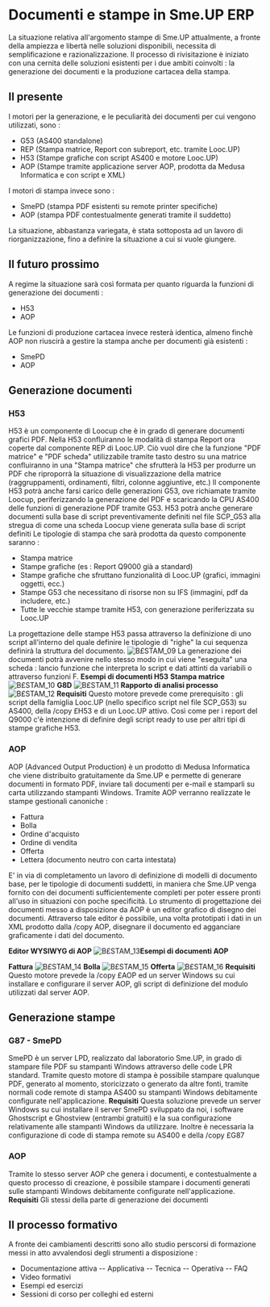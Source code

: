 # Documenti e stampe in Sme.UP ERP
La situazione relativa all'argomento stampe di Sme.UP attualmente, a fronte della ampiezza e libertà nelle soluzioni disponibili, necessita di semplificazione e razionalizzazione.
Il processo di rivisitazione è iniziato con una cernita delle soluzioni esistenti per i due ambiti coinvolti :  la generazione dei documenti e la produzione cartacea della stampa.
## Il presente
I motori per la generazione, e le peculiarità dei documenti per cui vengono utilizzati, sono : 

- G53 (AS400 standalone)
- REP (Stampa matrice, Report con subreport, etc. tramite Looc.UP)
- H53 (Stampe grafiche con script AS400 e motore Looc.UP)
- AOP (Stampe tramite applicazione server AOP, prodotta da Medusa Informatica e con script e XML)

I motori di stampa invece sono : 

- SmePD (stampa PDF esistenti su remote printer specifiche)
- AOP (stampa PDF contestualmente generati tramite il suddetto)

La situazione, abbastanza variegata, è stata sottoposta ad un lavoro di riorganizzazione, fino a definire la situazione a cui si vuole giungere.
## Il futuro prossimo
A regime la situazione sarà così formata per quanto riguarda la funzioni di generazione dei documenti : 

- H53
- AOP

Le funzioni di produzione cartacea invece resterà identica, almeno finchè AOP non riuscirà a gestire la stampa anche per documenti già esistenti : 

- SmePD
- AOP


## Generazione documenti
### H53
H53 è un componente di  Loocup che è in grado di generare documenti grafici PDF.
Nella H53 confluiranno le modalità di stampa Report ora coperte dal componente REP di Looc.UP. Ciò vuol dire che la funzione "PDF matrice" e "PDF scheda" utilizzabile tramite tasto destro su una matrice confluiranno in una "Stampa matrice" che sfrutterà la H53 per produrre un PDF che riproporrà la situazione di visualizzazione della matrice (raggruppamenti, ordinamenti, filtri, colonne aggiuntive, etc.)
Il componente H53 potrà anche farsi carico delle generazioni G53, ove richiamate tramite Loocup, periferizzando la generazione del PDF e scaricando la CPU AS400 delle funzioni di generazione PDF tramite G53.
H53 potrà anche generare documenti sulla base di script preventivamente definiti nel file SCP_G53 alla stregua di come una scheda Loocup viene generata sulla base di script definiti
Le tipologie di stampa che sarà prodotta da questo componente saranno : 

- Stampa matrice
- Stampe grafiche (es :  Report Q9000 già a standard)
- Stampe grafiche che sfruttano funzionalità di Looc.UP (grafici, immagini oggetti, ecc.)
- Stampe G53 che necessitano di risorse non su IFS (immagini, pdf da includere, etc.)
- Tutte le vecchie stampe tramite H53, con generazione periferizzata su Looc.UP

La progettazione delle stampe H53 passa attraverso la definizione di uno script all'interno del quale definire le tipologie di "righe" la cui sequenza definirà la struttura del documento.
![B£STAM_09](http://localhost:3000/immagini/MBDOC_VIS-B£STAM_01/BXSTAM_09.png)
La generazione dei documenti potrà avvenire nello stesso modo in cui viene "eseguita" una scheda :  lancio funzione che interpreta lo script e dati attinti da variabili o attraverso funzioni F.
**Esempi di documenti H53**
__Stampa matrice__
![B£STAM_10](http://localhost:3000/immagini/MBDOC_VIS-B£STAM_01/BXSTAM_10.png)
__G8D__
![B£STAM_11](http://localhost:3000/immagini/MBDOC_VIS-B£STAM_01/BXSTAM_11.png)
__Rapporto di analisi processo__
![B£STAM_12](http://localhost:3000/immagini/MBDOC_VIS-B£STAM_01/BXSTAM_12.png)
**Requisiti**
Questo motore prevede come prerequisito :  gli script della famiglia Looc.UP (nello specifico script nel file SCP_G53) su AS400, della /copy £H53 e di un Looc.UP attivo.
Così come per i report del Q9000 c'è intenzione di definire degli script ready to use per altri tipi di stampe grafiche H53.
### AOP
AOP (Advanced Output Production) è un prodotto di Medusa Informatica che viene distribuito gratuitamente da Sme.UP e permette di generare documenti in formato PDF, inviare tali documenti per e-mail e stamparli su carta utilizzando stampanti Windows.
Tramite AOP verranno realizzate le stampe gestionali canoniche : 

- Fattura
- Bolla
- Ordine d'acquisto
- Ordine di vendita
- Offerta
- Lettera (documento neutro con carta intestata)

E' in via di completamento un lavoro di definizione di modelli di documento base, per le tipologie di documenti suddetti, in maniera che Sme.UP venga fornito con dei documenti sufficientemente completi per poter essere pronti all'uso in situazioni con poche specificità.
Lo strumento di progettazione dei documenti messo a disposizione da AOP è un editor grafico di disegno dei documenti.
Attraverso tale editor è possibile, una volta prototipati i dati in un XML prodotto dalla /copy AOP, disegnare il documento ed agganciare graficamente i dati del documento.

__Editor WYSIWYG di AOP__
![B£STAM_13](http://localhost:3000/immagini/MBDOC_VIS-B£STAM_01/BXSTAM_13.png)**Esempi di documenti AOP**

__Fattura__
![B£STAM_14](http://localhost:3000/immagini/MBDOC_VIS-B£STAM_01/BXSTAM_14.png)
__Bolla__
![B£STAM_15](http://localhost:3000/immagini/MBDOC_VIS-B£STAM_01/BXSTAM_15.png)
__Offerta__
![B£STAM_16](http://localhost:3000/immagini/MBDOC_VIS-B£STAM_01/BXSTAM_16.png)
**Requisiti**
Questo motore prevede la /copy £AOP ed un server Windows su cui installare e configurare il server AOP, gli script di definizione del modulo utilizzati dal server AOP.
## Generazione stampe
### G87 - SmePD
SmePD è un server LPD, realizzato dal laboratorio Sme.UP, in grado di stampare file PDF su stampanti Windows attraverso delle code LPR standard.
Tramite questo motore di stampa è possibile stampare qualunque PDF, generato al momento, storicizzato o generato da altre fonti, tramite normali code remote di stampa AS400 su stampanti Windows debitamente configurate nell'applicazione.
**Requisiti**
Questa soluzione prevede un server Windows su cui installare il server SmePD sviluppato da noi, i software Ghostscript e Ghostview (entrambi gratuiti) e la sua configurazione relativamente alle stampanti Windows da utilizzare. Inoltre è necessaria la configurazione di code di stampa remote su AS400 e della /copy £G87
### AOP
Tramite lo stesso server AOP che genera i documenti, e contestualmente a questo processo di creazione,  è possibile stampare i documenti generati sulle stampanti Windows debitamente configurate nell'applicazione.
**Requisiti**
Gli stessi della parte di generazione dei documenti
## Il processo formativo
A fronte dei cambiamenti descritti sono allo studio perscorsi di formazione messi in atto avvalendosi degli strumenti a disposizione : 

- Documentazione attiva
-- Applicativa
-- Tecnica
-- Operativa
-- FAQ
- Video formativi
- Esempi ed esercizi
- Sessioni di corso per colleghi ed esterni

